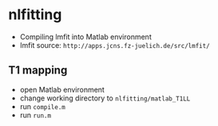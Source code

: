 # nlfitting
* Compiling lmfit into Matlab environment
* lmfit source: ```http://apps.jcns.fz-juelich.de/src/lmfit/```

##  T1 mapping
* open Matlab environment
* change working directory to ```nlfitting/matlab_T1LL```
* run ```compile.m```
* run ```run.m```
